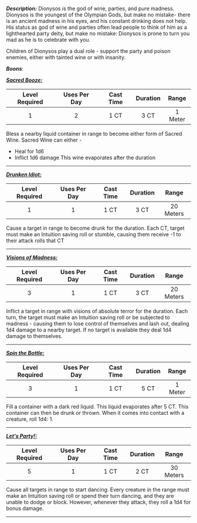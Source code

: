 ***Description:***
Dionysos is the god of wine, parties, and pure madness.
Dionysos is the youngest of the Olympian Gods, but make no mistake- there is an ancient madness in his eyes, and his constant drinking does not help.
His status as god of wine and parties often lead people to think of him as a lighthearted party deity, but make no mistake:
Dionysos is prone to turn you mad as he is to celebrate with you.

Children of Dionysos play a dual role - support the party and poison enemies, either with tainted wine or with insanity.

***Boons***:

 <b><ins><i>Sacred Booze:</i></ins></b>

| Level Required | Uses Per Day | Cast Time | Duration |  Range  |
|:--------------:|:------------:|:---------:|:--------:|:-------:|
|       1        |      2       |   1 CT    |   3 CT   | 1 Meter | 
Bless a nearby liquid container in range to become either form of Sacred Wine.
Sacred Wine can either - 
- Heal for 1d6
- Inflict 1d6 damage 
This wine evaporates after the duration
------------------

<b><ins><i>Drunken Idiot:</i></ins></b>

| Level Required | Uses Per Day | Cast Time | Duration |   Range   |
|:--------------:|:------------:|:---------:|:--------:|:---------:|
|       1        |      1       |   1 CT    |   3 CT   | 20 Meters | 
Cause a target in range to become drunk for the duration.
Each CT, target must make an Intuition saving roll or stumble, causing them receive -1 to their attack rolls that CT

------------------
<b><ins><i>Visions of Madness:</i></ins></b>

| Level Required | Uses Per Day | Cast Time | Duration |   Range   |
|:--------------:|:------------:|:---------:|:--------:|:---------:|
|       3        |      1       |   1 CT    |   3 CT   | 20 Meters | 
Inflict a target in range with visions of absolute terror for the duration.
Each turn, the target must make an Intuition saving roll or be subjected to madness - causing them to lose control of themselves and lash out, dealing 1d4 damage to a nearby target.
If no target is available they deal 1d4 damage to themselves.

------------------
<b><ins><i>Spin the Bottle:</i></ins></b>

| Level Required | Uses Per Day | Cast Time | Duration |  Range  |
|:--------------:|:------------:|:---------:|:--------:|:-------:|
|       3        |      1       |   1 CT    |   5 CT   | 1 Meter | 
Fill a container with a dark red liquid.
This liquid evaporates after 5 CT.
This container can then be drunk or thrown.
When it comes into contact with a creature, roll 1d4:
1. 

------------------
<b><ins><i>Let's Party!:</i></ins></b>

| Level Required | Uses Per Day | Cast Time | Duration |   Range   |
|:--------------:|:------------:|:---------:|:--------:|:---------:|
|       5        |      1       |   1 CT    |   2 CT   | 30 Meters | 
Cause all targets in range to start dancing.
Every creature in the range must make an Intuition saving roll or spend their turn dancing, and they are unable to dodge or block.
However, whenever they attack, they roll a 1d4 for bonus damage.

------------------